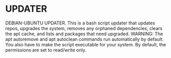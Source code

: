 # UPDATER
DEBIAN-UBUNTU UPDATER.
This is a bash script updater that updates repos, upgrades the system, removes any orphaned dependencies, clears the apt cache, and lists and packages that need upgraded. WARNING: The apt autoremove and apt autoclean commands run automatically by default.
You also have to make the script executable for your system. By default, the permissions are set to read/write only.
